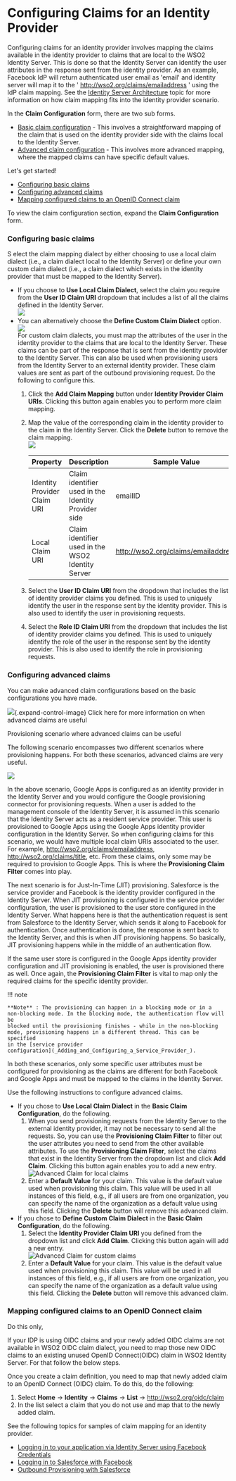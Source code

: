 # Configuring Claims for an Identity Provider

Configuring claims for an identity provider involves mapping the claims
available in the identity provider to claims that are local to the WSO2
Identity Server. This is done so that the Identity Server can identify
the user attributes in the response sent from the identity provider. As
an example, Facebook IdP will return authenticated user email as 'email'
and identity server will map it to the '
http://wso2.org/claims/emailaddress ' using the IdP claim mapping. See
the [Identity Server Architecture](_Architecture_) topic for more
information on how claim mapping fits into the identity provider
scenario.

In the **Claim Configuration** form, there are two sub forms.

-   [Basic claim
    configuration](#ConfiguringClaimsforanIdentityProvider-Configuringbasicclaims) -
    This involves a straightforward mapping of the claim that is used on
    the identity provider side with the claims local to the Identity
    Server.
-   [Advanced claim
    configuration](#ConfiguringClaimsforanIdentityProvider-Configuringadvancedclaims) -
    This involves more advanced mapping, where the mapped claims can
    have specific default values.

Let's get started!

-   [Configuring basic
    claims](#ConfiguringClaimsforanIdentityProvider-Configuringbasicclaims)
-   [Configuring advanced
    claims](#ConfiguringClaimsforanIdentityProvider-Configuringadvancedclaims)
-   [Mapping configured claims to an OpenID Connect
    claim](#ConfiguringClaimsforanIdentityProvider-MappingconfiguredclaimstoanOpenIDConnectclaim)

To view the claim configuration section, expand the **Claim
Configuration** form.

### Configuring basic claims

S elect the claim mapping dialect by either choosing to use a local
claim dialect (i.e., a claim dialect local to the Identity Server) or
define your own custom claim dialect (i.e., a claim dialect which exists
in the identity provider that must be mapped to the Identity Server).

-   If you choose to **Use Local Claim Dialect**, select the claim you
    require from the **User ID Claim URI** dropdown that includes a list
    of all the claims defined in the Identity Server.  
    ![]( ../../assets/img/103329700/103329701.png)   
-   You can alternatively choose the **Define Custom Claim Dialect**
    option.  
    ![]( ../../assets/img/103329700/103329702.png)   
    For custom claim dialects, you must map the attributes of the user
    in the identity provider to the claims that are local to the
    Identity Server. These claims can be part of the response that is
    sent from the identity provider to the Identity Server. This can
    also be used when provisioning users from the Identity Server to an
    external identity provider. These claim values are sent as part of
    the outbound provisioning request. Do the following to configure
    this.  
    1.  Click the **Add Claim Mapping** button under **Identity Provider
        Claim URIs**. Clicking this button again enables you to perform
        more claim mapping.
    2.  Map the value of the corresponding claim in the identity
        provider to the claim in the Identity Server. Click the
        **Delete** button to remove the claim mapping.  
        ![]( ../../assets/img/103329700/103329704.png)

        | Property                    | Description                                         | Sample Value                          |
        |-----------------------------|-----------------------------------------------------|---------------------------------------|
        | Identity Provider Claim URI | Claim identifier used in the Identity Provider side | emailID                               |
        | Local Claim URI             | Claim identifier used in the WSO2 Identity Server   | <http://wso2.org/claims/emailaddress> |

    3.  Select the **User ID Claim URI** from the dropdown that includes
        the list of identity provider claims you defined. This is used
        to uniquely identify the user in the response sent by the
        identity provider. This is also used to identify the user in
        provisioning requests.
    4.  Select the **Role ID Claim URI** from the dropdown that includes
        the list of identity provider claims you defined. This is used
        to uniquely identify the role of the user in the response sent
        by the identity provider. This is also used to identify the role
        in provisioning requests.  

### Configuring advanced claims

You can make advanced claim configurations based on the basic
configurations you have made.

![](images/icons/grey_arrow_down.png){.expand-control-image} Click here
for more information on when advanced claims are useful

Provisioning scenario where advanced claims can be useful

The following scenario encompasses two different scenarios where
provisioning happens. For both these scenarios, advanced claims are very
useful.

![]( ../../assets/img/103329700/103329703.png)

In the above scenario, Google Apps is configured as an identity provider
in the Identity Server and you would configure the Google provisioning
connector for provisioning requests. When a user is added to the
management console of the Identity Server, it is assumed in this
scenario that the Identity Server acts as a resident service provider.
This user is provisioned to Google Apps using the Google Apps identity
provider configuration in the Identity Server. So when configuring
claims for this scenario, we would have multiple local claim URIs
associated to the user. For example,
http://wso2.org/claims/emailaddress, http://wso2.org/claims/title, etc.
From these claims, only some may be required to provision to Google
Apps. This is where the **Provisioning Claim Filter** comes into play.

The next scenario is for Just-In-Time (JIT) provisioning. Salesforce is
the service provider and Facebook is the identity provider configured in
the Identity Server. When JIT provisioning is configured in the service
provider configuration, the user is provisioned to the user store
configured in the Identity Server. What happens here is that the
authentication request is sent from Salesforce to the Identity Server,
which sends it along to Facebook for authentication. Once authentication
is done, the response is sent back to the Identity Server, and this is
when JIT provisioning happens. So basically, JIT provisioning happens
while in the middle of an authentication flow.

If the same user store is configured in the Google Apps identity
provider configuration and JIT provisioning is enabled, the user is
provisioned there as well. Once again, the **Provisioning Claim Filter**
is vital to map only the required claims for the specific identity
provider.

!!! note
    
    **Note** : The provisioning can happen in a blocking mode or in a
    non-blocking mode. In the blocking mode, the authentication flow will be
    blocked until the provisioning finishes - while in the non-blocking
    mode, provisioning happens in a different thread. This can be specified
    in the [service provider
    configuration](_Adding_and_Configuring_a_Service_Provider_).
    

In both these scenarios, only some specific user attributes must be
configured for provisioning as the claims are different for both
Facebook and Google Apps and must be mapped to the claims in the
Identity Server.

Use the following instructions to configure advanced claims.

-   If you chose to **Use Local Claim Dialect** in the **Basic Claim
    Configuration**, do the following.
    1.  When you send provisioning requests from the Identity Server to
        the external identity provider, it may not be necessary to send
        all the requests. So, you can use the **Provisioning Claim
        Filter** to filter out the user attributes you need to send from
        the other available attributes. To use the **Provisioning Claim
        Filter**, select the claims that exist in the Identity Server
        from the dropdown list and click **Add Claim**. Clicking this
        button again enables you to add a new entry.  
        ![Advanced Claim for local
        claims]( ../../assets/img/103329700/103329707.png "Advanced Claim for local claims") 
    2.  Enter a **Default Value** for your claim. This value is the
        default value used when provisioning this claim. This value will
        be used in all instances of this field, e.g., if all users are
        from one organization, you can specify the name of the
        organization as a default value using this field. Clicking the
        **Delete** button will remove this advanced claim.
-   If you chose to **Define Custom Claim Dialect** in the **Basic Claim
    Configuration**, do the following.
    1.  Select the **Identity Provider Claim URI** you defined from the
        dropdown list and click **Add Claim**. Clicking this button
        again will add a new entry.  
        ![Advanced Claim for custom
        claims]( ../../assets/img/103329700/103329708.png "Advanced Claim for custom claims") 
    2.  Enter a **Default Value** for your claim. This value is the
        default value used when provisioning this claim. This value will
        be used in all instances of this field, e.g., if all users are
        from one organization, you can specify the name of the
        organization as a default value using this field. Clicking the
        **Delete** button will remove this advanced claim.

### Mapping configured claims to an OpenID Connect claim

Do this only,

If your IDP is using OIDC claims and your newly added OIDC claims are
not available in WSO2 OIDC claim dialect, you need to map those new OIDC
claims to an existing unused OpenID Connect(OIDC) claim in WSO2 Identity
Server. For that follow the below steps.

Once you create a claim definition, you need to map that newly added
claim to an OpenID Connect (OIDC) claim. To do this, do the following:

1.  Select **Home** -\> **Identity** -\> **Claims** -\> **List** -\>
    http://wso2.org/oidc/claim
2.  In the list select a claim that you do not use and map that to the
    newly added claim.

See the following topics for samples of claim mapping for an identity
provider.

-   [Logging in to your application via Identity Server using Facebook
    Credentials](_Logging_in_to_your_application_via_Identity_Server_using_Facebook_Credentials_)
-   [Logging in to Salesforce with
    Facebook](_Logging_in_to_Salesforce_with_Facebook_)
-   [Outbound Provisioning with
    Salesforce](_Outbound_Provisioning_with_Salesforce_)
